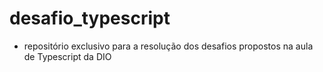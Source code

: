 # desafio_typescript

- repositório exclusivo para a resolução dos desafios propostos na aula de Typescript da DIO